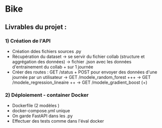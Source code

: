 # Bike

## Livrables du projet :

### 1) Création de l'API
- Création ddes fichiers sources .py
- Récupération du dataset -> se servir du fichier collab (structure et aggrégation des données) -> fichier .json avec les données d'entrainement du collab + sur 1 journée
- Créer des routes : GET /status + POST pour envoyer des données d'une journée par un utilisateur
-> GET /modele_random_forest +++ 
-> GET /modele_regression_lineaire ++
-> GET /modele_gradient_boost (+)

### 2) Déploiement - container Docker
- Dockerfile (2 modèles )
- docker-compose.yml unique
- On garde FastAPI dans les .py
- Effectuer des tests comme dans l'éval docker
